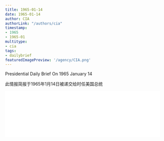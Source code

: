 ```yaml
---
title: 1965-01-14
date: 1965-01-14
author: CIA 
authorLink: "/authors/cia"
timestamp: 
- 1965
- 1965-01
multitype: 
- cia
tags: 
- dailybrief
featuredImagePreview: '/agency/CIA.png'
---
```



Presidential Daily Brief On 1965 January 14

此情报简报于1965年1月14日被递交给时任美国总统

<!--more-->





<div id="over" style="width:100%; overflow:hidden"> <iframe id="sFrame" name="sFrame" frameborder="no" border="0"  allowfullscreen marginwidth="0" scrolling="no" src = " /CIA/1965-01-14.html "  style = " position:absulute; width: 806px; top: 300;" > </iframe> </div>